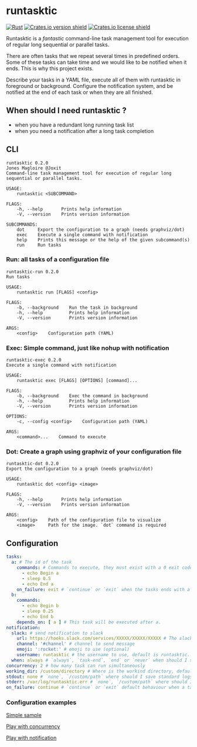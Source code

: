 # runtasktic

[![Rust](https://github.com/Joxit/runtasktic/workflows/Rust/badge.svg)](https://github.com/Joxit/runtasktic/actions?query=workflow%3ARust)
[![Crates.io version shield](https://img.shields.io/crates/v/runtasktic.svg)](https://crates.io/crates/runtasktic)
[![Crates.io license shield](https://img.shields.io/crates/l/runtasktic.svg)](https://crates.io/crates/runtasktic)

Runtasktic is a *fantastic* command-line task management tool for execution of regular long sequential or parallel tasks.

There are often tasks that we repeat several times in predefined orders. Some of these tasks can take time and we would like to be notified when it ends. This is why this project exists.

Describe your tasks in a YAML file, execute all of them with runtasktic in foreground or background. Configure the notification system, and be notified at the end of each task or when they are all finished.

## When should I need runtasktic ?

- when you have a redundant long running task list
- when you need a notification after a long task completion

## CLI

```
runtasktic 0.2.0
Jones Magloire @Joxit
Command-line task management tool for execution of regular long sequential or parallel tasks.

USAGE:
    runtasktic <SUBCOMMAND>

FLAGS:
    -h, --help       Prints help information
    -V, --version    Prints version information

SUBCOMMANDS:
    dot     Export the configuration to a graph (needs graphviz/dot)
    exec    Execute a single command with notification
    help    Prints this message or the help of the given subcommand(s)
    run     Run tasks
```

### Run: all tasks of a configuration file

```
runtasktic-run 0.2.0
Run tasks

USAGE:
    runtasktic run [FLAGS] <config>

FLAGS:
    -b, --background    Run the task in background
    -h, --help          Prints help information
    -V, --version       Prints version information

ARGS:
    <config>    Configuration path (YAML)
```

### Exec: Simple command, just like nohup with notification

```
runtasktic-exec 0.2.0
Execute a single command with notification

USAGE:
    runtasktic exec [FLAGS] [OPTIONS] [command]...

FLAGS:
    -b, --background    Exec the command in background
    -h, --help          Prints help information
    -V, --version       Prints version information

OPTIONS:
    -c, --config <config>    Configuration path (YAML)

ARGS:
    <command>...    Command to execute
```

### Dot: Create a graph using graphviz of your configuration file

```
runtasktic-dot 0.2.0
Export the configuration to a graph (needs graphviz/dot)

USAGE:
    runtasktic dot <config> <image>

FLAGS:
    -h, --help       Prints help information
    -V, --version    Prints version information

ARGS:
    <config>    Path of the configuration file to visualize
    <image>     Path for the image. `dot` command is required
```

## Configuration

```yaml
tasks:
  a: # The id of the task
    commands: # Commands to execute, they must exist with a 0 exit code
      - echo Begin a 
      - sleep 0.5
      - echo End a
    on_failure: exit # `continue` or `exit` when the tasks ends with a non 0 exit code
  b:
    commands:
      - echo Begin b
      - sleep 0.25
      - echo End b
    depends_on: [ a ] # This task will be executed after a. 
notification:
  slack: # send notification to slack
    url: https://hooks.slack.com/services/XXXXX/XXXXX/XXXXX # The slack server url
    channel: '#channel' # channel to send message
    emoji: ':rocket:' # emoji to use (optional)
    username: runtasktic # the username to use, default is runtasktic.
  when: always # `always`, `task-end`, `end` or `never` when should I send notification
concurrency: 2 # how many task can run simultaneously
working_dir: /custom/directory # Where is the workind directory, default is where your are using runtasktic
stdout: none # `none`, `/custom/path` where should I save standard logs
stderr: /var/log/runtasktic.err # `none`, `/custom/path` where should I save error logs
on_failure: continue # `continue` or `exit` default behaviour when a task fail, default is `continue`
```

### Configuration examples

[Simple sample](https://github.com/Joxit/task-scheduler/blob/master/tests/resources/sample.yml)

[Play with concurrency](https://github.com/Joxit/task-scheduler/blob/master/tests/resources/concurrency.yml)

[Play with notification](https://github.com/Joxit/task-scheduler/blob/master/tests/resources/notification.yml)